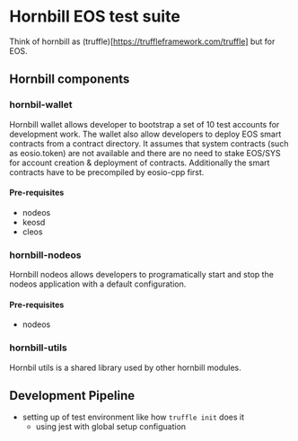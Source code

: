 # Hornbill EOS test suite

Think of hornbill as (truffle)[https://truffleframework.com/truffle] but for EOS. 

## Hornbill components

### hornbil-wallet

Hornbill wallet allows developer to bootstrap a set of 10 test accounts for development work. The wallet also allow developers to deploy EOS smart contracts from a contract directory. It assumes that system contracts (such as eosio.token) are not available and there are no need to stake EOS/SYS for account creation & deployment of contracts. Additionally the smart contracts have to be precompiled by eosio-cpp first. 

#### Pre-requisites
- nodeos
- keosd
- cleos

### hornbill-nodeos

Hornbill nodeos allows developers to programatically start and stop the nodeos application with a default configuration. 

#### Pre-requisites
- nodeos

### hornbill-utils

Hornbil utils is a shared library used by other hornbill modules. 

## Development Pipeline
- setting up of test environment like how `truffle init` does it
  - using jest with global setup configuation